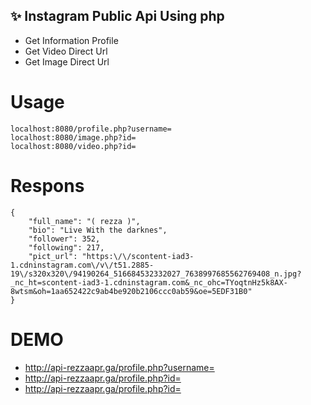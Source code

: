 ## ✨ Instagram Public Api Using php

- Get Information Profile
- Get Video Direct Url
- Get Image Direct Url


# Usage 
```
localhost:8080/profile.php?username=
localhost:8080/image.php?id=
localhost:8080/video.php?id=
```

# Respons

```
{
    "full_name": "( rezza )",
    "bio": "Live With the darknes",
    "follower": 352,
    "following": 217,
    "pict_url": "https:\/\/scontent-iad3-1.cdninstagram.com\/v\/t51.2885-19\/s320x320\/94190264_516684532332027_7638997685562769408_n.jpg?_nc_ht=scontent-iad3-1.cdninstagram.com&_nc_ohc=TYoqtnHz5k8AX-8wtsm&oh=1aa652422c9ab4be920b2106ccc0ab59&oe=5EDF31B0"
}

```

# DEMO

- http://api-rezzaapr.ga/profile.php?username=
- http://api-rezzaapr.ga/profile.php?id=
- http://api-rezzaapr.ga/profile.php?id=
